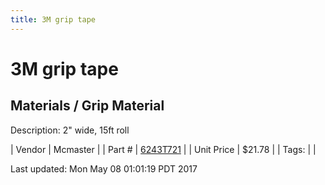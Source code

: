 ```yaml
---
title: 3M grip tape
---
```


# 3M grip tape
## Materials / Grip Material
Description: 	2" wide, 15ft roll 

| Vendor | Mcmaster | 
| Part # | [6243T721](https://www.mcmaster.com/#6243T721) | 
| Unit Price | $21.78 | 
| Tags: |  | 

Last updated: Mon May 08 01:01:19 PDT 2017